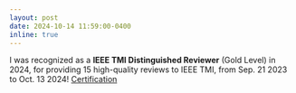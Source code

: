 ```yaml
---
layout: post
date: 2024-10-14 11:59:00-0400
inline: true
---
```


I was recognized as a **IEEE TMI Distinguished Reviewer** (Gold Level) in 2024, for providing 15 high-quality reviews to IEEE TMI, from Sep. 21 2023 to Oct. 13 2024! [Certification](/assets/pdf/xuzhe_zhang_TMI.pdf) 